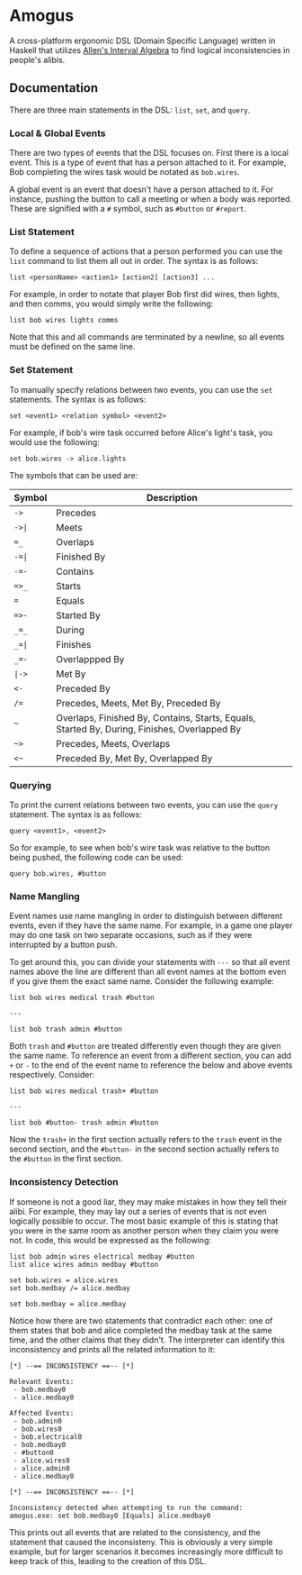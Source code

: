 # Amogus

A cross-platform ergonomic DSL (Domain Specific Language) written in Haskell that utilizes 
[Allen's Interval Algebra](https://github.com/Archaversine/allen) to find 
logical inconsistencies in people's alibis. 

## Documentation

There are three main statements in the DSL: `list`, `set`, and `query`.

### Local & Global Events

There are two types of events that the DSL focuses on. First there is a local 
event. This is a type of event that has a person attached to it. For example, 
Bob completing the wires task would be notated as `bob.wires`.

A global event is an event that doesn't have a person attached to it. For instance, 
pushing the button to call a meeting or when a body was reported. These are 
signified with a `#` symbol, such as `#button` or `#report`.

### List Statement

To define a sequence of actions that a person performed you can use the `list`
command to list them all out in order. The syntax is as follows:

```
list <personName> <action1> [action2] [action3] ... 
```

For example, in order to notate that player Bob first did wires, then lights, 
and then comms, you would simply write the following:

```
list bob wires lights comms
```

Note that this and all commands are terminated by a newline, so all events must 
be defined on the same line.

### Set Statement

To manually specify relations between two events, you can use the `set` statements.
The syntax is as follows:

```
set <event1> <relation symbol> <event2>
```

For example, if bob's wire task occurred before Alice's light's task, you would 
use the following:

```
set bob.wires -> alice.lights
```

The symbols that can be used are:

| Symbol | Description |
| --- | --- |
| `-> `| Precedes |
| `->\|`| Meets |
| `=_ `| Overlaps |
| `-=\|`| Finished By |
| `-=-`| Contains |
| `=>_`| Starts |
| `=`  | Equals |
| `=>-`| Started By |
| `_=_`| During |
| `_=\|`| Finishes |
| `_=-`| Overlappped By |
| `\|->`| Met By |
| `<-` | Preceded By |
| `/=` | Precedes, Meets, Met By, Preceded By |
| `~`  | Overlaps, Finished By, Contains, Starts, Equals, Started By, During, Finishes, Overlapped By |
| `~>` | Precedes, Meets, Overlaps |
| `<~` | Preceded By, Met By, Overlapped By |

### Querying

To print the current relations between two events, you can use the `query` statement.
The syntax is as follows:

```
query <event1>, <event2>
```

So for example, to see when bob's wire task was relative to the button being
pushed, the following code can be used:

```
query bob.wires, #button
```

### Name Mangling

Event names use name mangling in order to distinguish between different events, 
even if they have the same name. For example, in a game one player may do one 
task on two separate occasions, such as if they were interrupted by a button push.

To get around this, you can divide your statements with `---` so that all event  
names above the line are different than all event names at the bottom even if you 
give them the exact same name. Consider the following example: 

```
list bob wires medical trash #button

---

list bob trash admin #button
```

Both `trash` and `#button` are treated differently even though they are given 
the same name. To reference an event from a different section, you can add `+` 
or `-` to the end of the event name to reference the below and above events 
respectively. Consider:

```
list bob wires medical trash+ #button

--- 

list bob #button- trash admin #button
```

Now the `trash+` in the first section actually refers to the `trash` event in 
the second section, and the `#button-` in the second section actually refers 
to the `#button` in the first section.

### Inconsistency Detection 

If someone is not a good liar, they may make mistakes in how they tell their alibi.
For example, they may lay out a series of events that is not even logically 
possible to occur. The most basic example of this is stating that you were in the same 
room as another person when they claim you were not. In code, this would be 
expressed as the following: 

```
list bob admin wires electrical medbay #button
list alice wires admin medbay #button

set bob.wires = alice.wires
set bob.medbay /= alice.medbay

set bob.medbay = alice.medbay
```

Notice how there are two statements that contradict each other: one of them 
states that bob and alice completed the medbay task at the same time, and the 
other claims that they didn't. The interpreter can identify this inconsistency 
and prints all the related information to it:

```
[*] --== INCONSISTENCY ==-- [*]

Relevant Events:
 - bob.medbay0
 - alice.medbay0

Affected Events:
 - bob.admin0
 - bob.wires0
 - bob.electrical0
 - bob.medbay0
 - #button0
 - alice.wires0
 - alice.admin0
 - alice.medbay0

[*] --== INCONSISTENCY ==-- [*]

Inconsistency detected when attempting to run the command:
amogus.exe: set bob.medbay0 [Equals] alice.medbay0
```

This prints out all events that are related to the consistency, and the 
statement that caused the inconsisteny. This is obviously a very simple example, 
but for larger scenarios it becomes increasingly more difficult to keep track 
of this, leading to the creation of this DSL.

